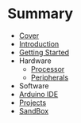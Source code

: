 # Summary

* [Cover](README.md)
* [Introduction](documentation/Introduction.md)
* [Getting Started](documentation/GettingStarted.md)
* Hardware
   * [Processor](documentation/Processor.md)
   * [Peripherals](documentation/Peripherals.md)
* Software
* [Arduino IDE](documentation/ArduinoIde.md)
* [Projects](documentation/Projects.md)
* [SandBox](documentation/Sandbox.md)

